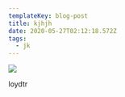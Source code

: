 ```yaml
---
templateKey: blog-post
title: kjhjh
date: 2020-05-27T02:12:18.572Z
tags:
  - jk
---
```

![](/img/ifrah-akhter-at9jzhq30ik-unsplash.jpg)

loydtr